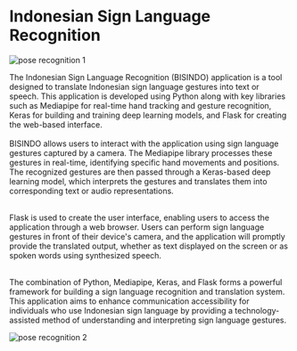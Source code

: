 # Indonesian Sign Language Recognition

<div class="mt-10">
  <img src="/images/projects/pose-recognition1.png" alt="pose recognition 1" class="mb-6">
</div>

The Indonesian Sign Language Recognition (BISINDO) application is a tool designed to translate Indonesian sign language gestures into text or speech. This application is developed using Python along with key libraries such as Mediapipe for real-time hand tracking and gesture recognition, Keras for building and training deep learning models, and Flask for creating the web-based interface.
<br>
<br>
BISINDO allows users to interact with the application using sign language gestures captured by a camera. The Mediapipe library processes these gestures in real-time, identifying specific hand movements and positions. The recognized gestures are then passed through a Keras-based deep learning model, which interprets the gestures and translates them into corresponding text or audio representations.
<br>
<br>

Flask is used to create the user interface, enabling users to access the application through a web browser. Users can perform sign language gestures in front of their device's camera, and the application will promptly provide the translated output, whether as text displayed on the screen or as spoken words using synthesized speech.
<br>
<br>

The combination of Python, Mediapipe, Keras, and Flask forms a powerful framework for building a sign language recognition and translation system. This application aims to enhance communication accessibility for individuals who use Indonesian sign language by providing a technology-assisted method of understanding and interpreting sign language gestures.

<div class="text-center mt-8">
  <img src="/images/projects/pose-recognition2.png" alt="pose recognition 2" >
</div>
